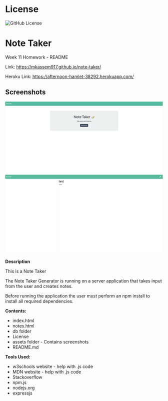   # License
  ![GitHub License](https://img.shields.io/badge/License-mit-blue.svg)

# Note Taker
Week 11 Homework - README

Link:  https://mkassem917.github.io/note-taker/

Heroku Link: https://afternoon-hamlet-38292.herokuapp.com/

## Screenshots

![note-taker](/public/assets/note_taker_home.png)
![note-taker](/public/assets/note_taker_notes.png)


**Description**

This is a Note Taker

The Note Taker Generator is running  on a server application that takes input from the user and creates notes.

 Before running the application the user must perform an npm install to install all required dependencies.


**Contents:**

* index.html
* notes.html
* db folder
* License
* assets  folder - Contains screenshots
* README.md

**Tools Used:**

* w3schools website - help with .js code
* MDN website - help with .js code
* Stackoverflow
* npm.js
* nodejs.org
* expressjs
 
